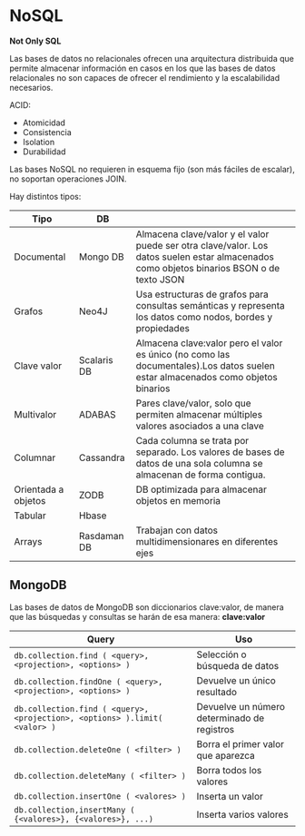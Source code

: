 # NoSQL
**Not Only SQL**

Las bases de datos no relacionales ofrecen una arquitectura distribuida que permite almacenar información en casos en los que las bases de datos relacionales no son capaces de ofrecer el rendimiento y la escalabilidad necesarios.

 ACID:
 + Atomicidad
 + Consistencia
 + Isolation
 + Durabilidad

Las bases NoSQL no requieren in esquema fijo (son más fáciles de escalar), no soportan operaciones JOIN.

Hay distintos tipos:

| Tipo | DB | |
| --- | --- | --- |
| Documental | Mongo DB | Almacena clave/valor y el valor puede ser otra clave/valor. Los datos suelen estar almacenados como objetos binarios BSON o de texto JSON |
| Grafos | Neo4J | Usa estructuras de grafos para consultas semánticas y representa los datos como nodos, bordes y propiedades |
| Clave valor | Scalaris DB | Almacena clave:valor pero el valor es único (no como las documentales).Los datos suelen estar almacenados como objetos binarios |
| Multivalor | ADABAS | Pares clave/valor, solo que permiten almacenar múltiples valores asociados a una clave |
| Columnar | Cassandra | Cada columna se trata por separado. Los valores de bases de datos de una sola columna se almacenan de forma contigua. |
| Orientada a objetos | ZODB | DB optimizada para almacenar objetos en memoria |
| Tabular | Hbase | |
| Arrays | Rasdaman DB | Trabajan con datos multidimensionares en diferentes ejes |

## MongoDB
Las bases de datos de MongoDB son diccionarios clave:valor, de manera que las búsquedas y consultas se harán de esa manera: **clave:valor**

| Query | Uso |
| --- | --- |
| ```db.collection.find ( <query>, <projection>, <options> )``` | Selección o búsqueda de datos |
| ```db.collection.findOne ( <query>, <projection>, <options> )``` | Devuelve un único resultado |
| ```db.collection.find ( <query>, <projection>, <options> ).limit( <valor> )``` | Devuelve un número determinado de registros |
| ```db.collection.deleteOne ( <filter> )``` | Borra el primer valor que aparezca |
| ```db.collection.deleteMany ( <filter> )``` | Borra todos los valores |
| ```db.collection.insertOne ( <valores> )``` | Inserta un valor |
| ```db.collection,insertMany ( {<valores>}, {<valores>}, ...)``` | Inserta varios valores |
